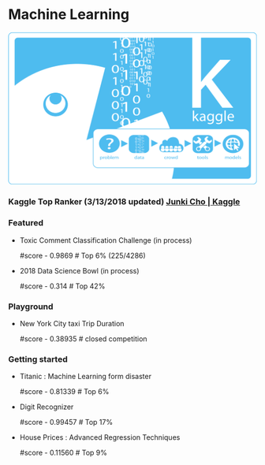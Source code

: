 # Machine Learning

![alt text](/image/KAGGLE+hUB101.png "cover_image")

### Kaggle Top Ranker (3/13/2018 updated) [Junki Cho | Kaggle](https://www.kaggle.com/jungi21cc)

### Featured

  - Toxic Comment Classification Challenge (in process)

      #score - 0.9869  # Top 6% (225/4286)

  - 2018 Data Science Bowl (in process)

      #score - 0.314  # Top 42%

### Playground

  - New York City taxi Trip Duration

      #score - 0.38935 # closed competition

### Getting started

  - Titanic : Machine Learning form disaster

      #score - 0.81339 # Top 6%

  - Digit Recognizer

      #score - 0.99457 # Top 17%

  - House Prices : Advanced Regression Techniques

      #score - 0.11560 # Top 9%
